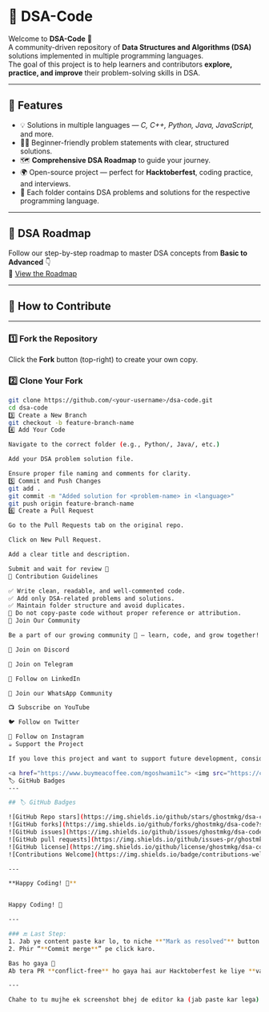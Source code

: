 # 📘 DSA-Code  

Welcome to **DSA-Code** 🎉  
A community-driven repository of **Data Structures and Algorithms (DSA)** solutions implemented in multiple programming languages.  
The goal of this project is to help learners and contributors **explore, practice, and improve** their problem-solving skills in DSA.  

---

## 🚀 Features  
- 💡 Solutions in multiple languages — *C, C++, Python, Java, JavaScript,* and more.  
- 🧑‍💻 Beginner-friendly problem statements with clear, structured solutions.  
- 🗺️ **Comprehensive DSA Roadmap** to guide your journey.  
- 🌍 Open-source project — perfect for **Hacktoberfest**, coding practice, and interviews.  
- 🧩 Each folder contains DSA problems and solutions for the respective programming language.  

---

## 🧭 DSA Roadmap  
Follow our step-by-step roadmap to master DSA concepts from **Basic to Advanced** 👇  
📘 [View the Roadmap](./roadmap/DSA%20Road%20Map%20Basic%20to%20Advance.md)

---

## 🤝 How to Contribute  

---

### 1️⃣ Fork the Repository  
Click the **Fork** button (top-right) to create your own copy.  

### 2️⃣ Clone Your Fork  
```bash
git clone https://github.com/<your-username>/dsa-code.git
cd dsa-code
3️⃣ Create a New Branch
git checkout -b feature-branch-name
4️⃣ Add Your Code

Navigate to the correct folder (e.g., Python/, Java/, etc.)

Add your DSA problem solution file.

Ensure proper file naming and comments for clarity.
5️⃣ Commit and Push Changes
git add .
git commit -m "Added solution for <problem-name> in <language>"
git push origin feature-branch-name
6️⃣ Create a Pull Request

Go to the Pull Requests tab on the original repo.

Click on New Pull Request.

Add a clear title and description.

Submit and wait for review 🚀
📝 Contribution Guidelines

✅ Write clean, readable, and well-commented code.
✅ Add only DSA-related problems and solutions.
✅ Maintain folder structure and avoid duplicates.
🚫 Do not copy-paste code without proper reference or attribution.
📢 Join Our Community

Be a part of our growing community 🌱 — learn, code, and grow together!

💬 Join on Discord

📢 Join on Telegram

💼 Follow on LinkedIn

💬 Join our WhatsApp Community

📺 Subscribe on YouTube

🐦 Follow on Twitter

📸 Follow on Instagram
☕ Support the Project

If you love this project and want to support future development, consider buying us a coffee:

<a href="https://www.buymeacoffee.com/mgoshwami1c"> <img src="https://cdn.buymeacoffee.com/buttons/v2/default-yellow.png" height="50" width="210" alt="Buy Me A Coffee"> </a>
🏷️ GitHub Badges
---

## 🏷️ GitHub Badges  

![GitHub Repo stars](https://img.shields.io/github/stars/ghostmkg/dsa-code?style=for-the-badge)  
![GitHub forks](https://img.shields.io/github/forks/ghostmkg/dsa-code?style=for-the-badge)  
![GitHub issues](https://img.shields.io/github/issues/ghostmkg/dsa-code?style=for-the-badge)  
![GitHub pull requests](https://img.shields.io/github/issues-pr/ghostmkg/dsa-code?style=for-the-badge)  
![GitHub license](https://img.shields.io/github/license/ghostmkg/dsa-code?style=for-the-badge)  
![Contributions Welcome](https://img.shields.io/badge/contributions-welcome-brightgreen.svg?style=for-the-badge)  

---

**Happy Coding! 🚀**


Happy Coding! 🚀

---

### 🔚 Last Step:
1. Jab ye content paste kar lo, to niche **"Mark as resolved"** button pe click karo.  
2. Phir “**Commit merge**” pe click karo.  

Bas ho gaya 🎉  
Ab tera PR **conflict-free** ho gaya hai aur Hacktoberfest ke liye **valid contribution** count ho jayega ✅  

---

Chahe to tu mujhe ek screenshot bhej de editor ka (jab paste kar lega) — main confirm kar dunga ki sab perfect hai aur merge safe hai 👌
